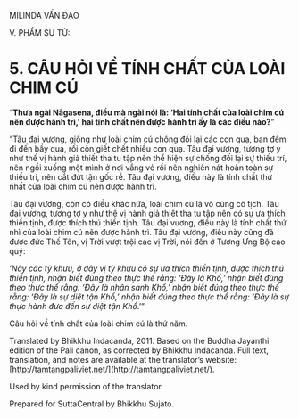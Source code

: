  

MILINDA VẤN ĐẠO

V. PHẨM SƯ TỬ:

# 5\. CÂU HỎI VỀ TÍNH CHẤT CỦA LOÀI CHIM CÚ

“**Thưa ngài Nāgasena, điều mà ngài nói là: ‘Hai tính chất của loài chim cú nên được hành trì,’ hai tính chất nên được hành trì ấy là các điều nào?**”

“Tâu đại vương, giống như loài chim cú chống đối lại các con quạ, ban đêm đi đến bầy quạ, rồi còn giết chết nhiều con quạ. Tâu đại vương, tương tợ y như thế vị hành giả thiết tha tu tập nên thể hiện sự chống đối lại sự thiếu trí, nên ngồi xuống một mình ở nơi vắng vẻ rồi nên nghiền nát hoàn toàn sự thiếu trí, nên cắt đứt tận gốc rễ. Tâu đại vương, điều này là tính chất thứ nhất của loài chim cú nên được hành trì.

Tâu đại vương, còn có điều khác nữa, loài chim cú là vô cùng cô tịch. Tâu đại vương, tương tợ y như thế vị hành giả thiết tha tu tập nên có sự ưa thích thiền tịnh, được thích thú thiền tịnh. Tâu đại vương, điều này là tính chất thứ nhì của loài chim cú nên được hành trì. Tâu đại vương, điều này cũng đã được đức Thế Tôn, vị Trời vượt trội các vị Trời, nói đến ở Tương Ưng Bộ cao quý:

‘_Này các tỳ khưu, ở đây vị tỳ khưu có sự ưa thích thiền tịnh, được thích thú thiền tịnh, nhận biết đúng theo thực thể rằng: ‘Đây là Khổ,’ nhận biết đúng theo thực thể rằng: ‘Đây là nhân sanh Khổ,’ nhận biết đúng theo thực thể rằng: ‘Đây là sự diệt tận Khổ,’ nhận biết đúng theo thực thể rằng: ‘Đây là sự thực hành đưa đến sự diệt tận Khổ_.’”

Câu hỏi về tính chất của loài chim cú là thứ năm.

Translated by Bhikkhu Indacanda, 2011. Based on the Buddha Jayanthi edition of the Pali canon, as corrected by Bhikkhu Indacanda. Full text, translation, and notes are available at the translator’s website: [http://tamtangpaliviet.net/](http://tamtangpaliviet.net/).

Used by kind permission of the translator.

Prepared for SuttaCentral by Bhikkhu Sujato.